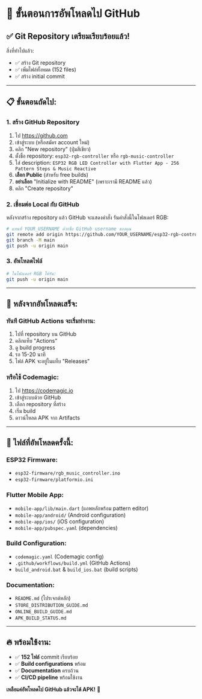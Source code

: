 # 🚀 ขั้นตอนการอัพโหลดไป GitHub

## ✅ **Git Repository เตรียมเรียบร้อยแล้ว!**

สิ่งที่ทำไปแล้ว:
- ✅ สร้าง Git repository
- ✅ เพิ่มไฟล์ทั้งหมด (152 files)
- ✅ สร้าง initial commit

---

## 📋 **ขั้นตอนถัดไป:**

### 1. สร้าง GitHub Repository
1. ไป https://github.com
2. เข้าสู่ระบบ (หรือสมัคร account ใหม่)
3. คลิก "New repository" (ปุ่มสีเขียว)
4. ตั้งชื่อ repository: `esp32-rgb-controller` หรือ `rgb-music-controller`
5. ใส่ description: `ESP32 RGB LED Controller with Flutter App - 256 Pattern Steps & Music Reactive`
6. **เลือก Public** (สำหรับ free builds)
7. **อย่าเลือก** "Initialize with README" (เพราะเรามี README แล้ว)
8. คลิก "Create repository"

### 2. เชื่อมต่อ Local กับ GitHub
หลังจากสร้าง repository แล้ว GitHub จะแสดงคำสั่ง รันคำสั่งนี้ในโฟลเดอร์ RGB:

```bash
# แทนที่ YOUR_USERNAME ด้วยชื่อ GitHub username ของคุณ
git remote add origin https://github.com/YOUR_USERNAME/esp32-rgb-controller.git
git branch -M main
git push -u origin main
```

### 3. อัพโหลดไฟล์
```bash
# ในโฟลเดอร์ RGB ให้รัน:
git push -u origin main
```

---

## 🎯 **หลังจากอัพโหลดเสร็จ:**

### ทันที GitHub Actions จะเริ่มทำงาน:
1. ไปที่ repository บน GitHub
2. คลิกแท็บ "Actions" 
3. ดู build progress
4. รอ 15-20 นาที
5. ไฟล์ APK จะอยู่ในแท็บ "Releases"

### หรือใช้ Codemagic:
1. ไป https://codemagic.io
2. เข้าสู่ระบบด้วย GitHub
3. เลือก repository ที่สร้าง
4. เริ่ม build
5. ดาวน์โหลด APK จาก Artifacts

---

## 📁 **ไฟล์ที่อัพโหลดครั้งนี้:**

### ESP32 Firmware:
- `esp32-firmware/rgb_music_controller.ino`
- `esp32-firmware/platformio.ini`

### Flutter Mobile App:
- `mobile-app/lib/main.dart` (แอพหลักพร้อม pattern editor)
- `mobile-app/android/` (Android configuration)
- `mobile-app/ios/` (iOS configuration)
- `mobile-app/pubspec.yaml` (dependencies)

### Build Configuration:
- `codemagic.yaml` (Codemagic config)
- `.github/workflows/build.yml` (GitHub Actions)
- `build_android.bat` & `build_ios.bat` (build scripts)

### Documentation:
- `README.md` (โปรเจกต์หลัก)
- `STORE_DISTRIBUTION_GUIDE.md`
- `ONLINE_BUILD_GUIDE.md`
- `APK_BUILD_STATUS.md`

---

## 🔥 **พร้อมใช้งาน:**
- ✅ **152 ไฟล์** commit เรียบร้อย
- ✅ **Build configurations** พร้อม
- ✅ **Documentation** ครบถ้วน
- ✅ **CI/CD pipeline** พร้อมใช้งาน

**เหลือแค่อัพโหลดไป GitHub แล้วจะได้ APK!** 🚀